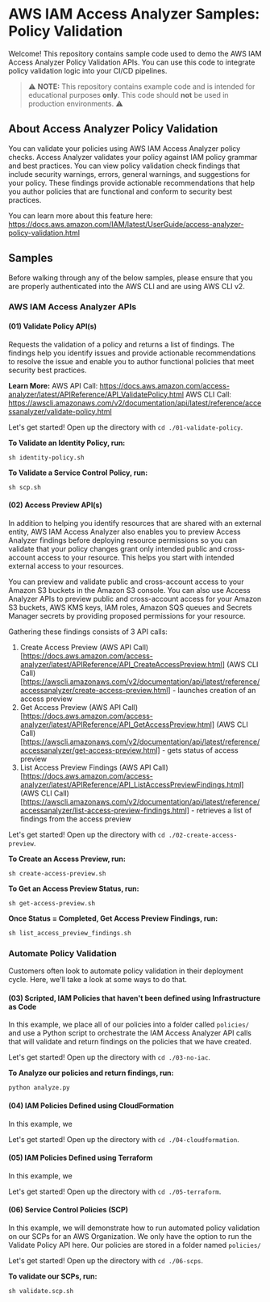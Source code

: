 # AWS IAM Access Analyzer Samples: Policy Validation

Welcome! This repository contains sample code used to demo the AWS IAM Access Analyzer Policy Validation APIs. You can use this code to integrate policy validation logic into your CI/CD pipelines.

> :warning: **NOTE:** This repository contains example code and is intended for educational purposes __only__. This code should __not__ be used in production environments. :warning:

## About Access Analyzer Policy Validation

You can validate your policies using AWS IAM Access Analyzer policy checks. Access Analyzer validates your policy against IAM policy grammar and best practices. You can view policy validation check findings that include security warnings, errors, general warnings, and suggestions for your policy. These findings provide actionable recommendations that help you author policies that are functional and conform to security best practices. 

You can learn more about this feature here: https://docs.aws.amazon.com/IAM/latest/UserGuide/access-analyzer-policy-validation.html

## Samples

Before walking through any of the below samples, please ensure that you are properly authenticated into the AWS CLI and are using AWS CLI v2.

### AWS IAM Access Analyzer APIs

#### (01) Validate Policy API(s)

Requests the validation of a policy and returns a list of findings. The findings help you identify issues and provide actionable recommendations to resolve the issue and enable you to author functional policies that meet security best practices.

**Learn More:**
AWS API Call: https://docs.aws.amazon.com/access-analyzer/latest/APIReference/API_ValidatePolicy.html
AWS CLI Call: https://awscli.amazonaws.com/v2/documentation/api/latest/reference/accessanalyzer/validate-policy.html

Let's get started! Open up the directory with `cd ./01-validate-policy`.


**To Validate an Identity Policy, run:**
```
sh identity-policy.sh
```

**To Validate a Service Control Policy, run:**
```
sh scp.sh
```

#### (02) Access Preview API(s)

In addition to helping you identify resources that are shared with an external entity, AWS IAM Access Analyzer also enables you to preview Access Analyzer findings before deploying resource permissions so you can validate that your policy changes grant only intended public and cross-account access to your resource. This helps you start with intended external access to your resources.

You can preview and validate public and cross-account access to your Amazon S3 buckets in the Amazon S3 console. You can also use Access Analyzer APIs to preview public and cross-account access for your Amazon S3 buckets, AWS KMS keys, IAM roles, Amazon SQS queues and Secrets Manager secrets by providing proposed permissions for your resource.

Gathering these findings consists of 3 API calls:
1. Create Access Preview (AWS API Call)[https://docs.aws.amazon.com/access-analyzer/latest/APIReference/API_CreateAccessPreview.html] (AWS CLI Call)[https://awscli.amazonaws.com/v2/documentation/api/latest/reference/accessanalyzer/create-access-preview.html] - launches creation of an access preview
1. Get Access Preview (AWS API Call)[https://docs.aws.amazon.com/access-analyzer/latest/APIReference/API_GetAccessPreview.html] (AWS CLI Call)[https://awscli.amazonaws.com/v2/documentation/api/latest/reference/accessanalyzer/get-access-preview.html] - gets status of access preview
1. List Access Preview Findings (AWS API Call)[https://docs.aws.amazon.com/access-analyzer/latest/APIReference/API_ListAccessPreviewFindings.html] (AWS CLI Call)[https://awscli.amazonaws.com/v2/documentation/api/latest/reference/accessanalyzer/list-access-preview-findings.html] - retrieves a list of findings from the access preview

Let's get started! Open up the directory with `cd ./02-create-access-preview`.


**To Create an Access Preview, run:**
```
sh create-access-preview.sh
```

**To Get an Access Preview Status, run:**
```
sh get-access-preview.sh
```

**Once Status = Completed, Get Access Preview Findings, run:**
```
sh list_access_preview_findings.sh
```

### Automate Policy Validation

Customers often look to automate policy validation in their deployment cycle. Here, we'll take a look at some ways to do that.

#### (03) Scripted, IAM Policies that haven't been defined using Infrastructure as Code

In this example, we place all of our policies into a folder called `policies/` and use a Python script to orchestrate the IAM Access Analyzer API calls that will validate and return findings on the policies that we have created.

Let's get started! Open up the directory with `cd ./03-no-iac`.

**To Analyze our policies and return findings, run:**
```
python analyze.py
```

#### (04) IAM Policies Defined using CloudFormation

In this example, we

Let's get started! Open up the directory with `cd ./04-cloudformation`.


#### (05) IAM Policies Defined using Terraform

In this example, we

Let's get started! Open up the directory with `cd ./05-terraform`.


#### (06) Service Control Policies (SCP)

In this example, we will demonstrate how to run automated policy validation on our SCPs for an AWS Organization. We only have the option to run the Validate Policy API here. Our policies are stored in a folder named `policies/`

Let's get started! Open up the directory with `cd ./06-scps`.

**To validate our SCPs, run:**
```
sh validate.scp.sh
```
